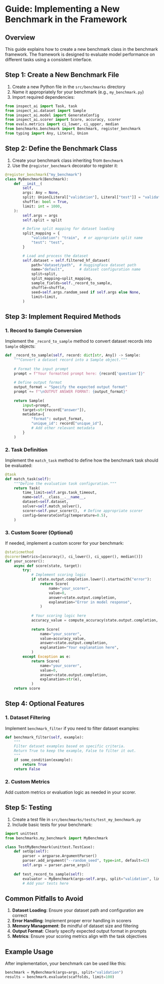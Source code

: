 # Guide: Implementing a New Benchmark in the Framework

## Overview
This guide explains how to create a new benchmark class in the benchmark framework. The framework is designed to evaluate model performance on different tasks using a consistent interface.

## Step 1: Create a New Benchmark File

1. Create a new Python file in the `src/benchmarks` directory
2. Name it appropriately for your benchmark (e.g., `my_benchmark.py`)
3. Import required dependencies:

```python
from inspect_ai import Task, task
from inspect_ai.dataset import Sample
from inspect_ai.model import GenerateConfig
from inspect_ai.scorer import Score, accuracy, scorer
from evals.metrics import ci_lower, ci_upper, median
from benchmarks.benchmark import Benchmark, register_benchmark
from typing import Any, Literal, Union
```

## Step 2: Define the Benchmark Class

1. Create your benchmark class inheriting from `Benchmark`
2. Use the `@register_benchmark` decorator to register it:

```python
@register_benchmark("my_benchmark")
class MyBenchmark(Benchmark):
    def __init__(
        self,
        args: Any = None,
        split: Union[Literal["validation"], Literal["test"]] = "validation",
        shuffle: bool = True,
        limit: int = 1000,
    ):
        self.args = args
        self.split = split

        # Define split mapping for dataset loading
        split_mapping = {
            "validation": "train",  # or appropriate split name
            "test": "test",
        }

        # Load and process the dataset
        self.dataset = self.filtered_hf_dataset(
            path="dataset/path",  # HuggingFace dataset path
            name="default",       # dataset configuration name
            split=split,
            split_mapping=split_mapping,
            sample_fields=self._record_to_sample,
            shuffle=shuffle,
            seed=self.args.random_seed if self.args else None,
            limit=limit,
        )
```

## Step 3: Implement Required Methods

### 1. Record to Sample Conversion
Implement the `_record_to_sample` method to convert dataset records into `Sample` objects:

```python
def _record_to_sample(self, record: dict[str, Any]) -> Sample:
    """Convert a dataset record into a Sample object."""
    
    # Format the input prompt
    prompt = f"Your formatted prompt here: {record['question']}"
    
    # Define output format
    output_format = "Specify the expected output format"
    prompt += f"\nOUTPUT ANSWER FORMAT: {output_format}"
    
    return Sample(
        input=prompt,
        target=str(record["answer"]),
        metadata={
            "format": output_format,
            "unique_id": record["unique_id"],
            # Add other relevant metadata
        }
    )
```

### 2. Task Definition
Implement the `match_task` method to define how the benchmark task should be evaluated:

```python
@task
def match_task(self):
    """Define the evaluation task configuration."""
    return Task(
        time_limit=self.args.task_timeout,
        name=self.__class__.__name__,
        dataset=self.dataset,
        solver=self.match_solver(),
        scorer=self.your_scorer(),  # Define appropriate scorer
        config=GenerateConfig(temperature=0.5),
    )
```

### 3. Custom Scorer (Optional)
If needed, implement a custom scorer for your benchmark:

```python
@staticmethod
@scorer(metrics=[accuracy(), ci_lower(), ci_upper(), median()])
def your_scorer():
    async def score(state, target):
        try:
            # Implement scoring logic
            if state.output.completion.lower().startswith("error"):
                return Score(
                    name="your_scorer",
                    value=0,
                    answer=state.output.completion,
                    explanation="Error in model response",
                )
            
            # Your scoring logic here
            accuracy_value = compute_accuracy(state.output.completion, target.text)
            
            return Score(
                name="your_scorer",
                value=accuracy_value,
                answer=state.output.completion,
                explanation="Your explanation here",
            )
        except Exception as e:
            return Score(
                name="your_scorer",
                value=0,
                answer=state.output.completion,
                explanation=str(e),
            )
    return score
```

## Step 4: Optional Features

### 1. Dataset Filtering
Implement `benchmark_filter` if you need to filter dataset examples:

```python
def benchmark_filter(self, example):
    """
    Filter dataset examples based on specific criteria.
    Return True to keep the example, False to filter it out.
    """
    if some_condition(example):
        return True
    return False
```

### 2. Custom Metrics
Add custom metrics or evaluation logic as needed in your scorer.

## Step 5: Testing

1. Create a test file in `src/benchmarks/tests/test_my_benchmark.py`
2. Include basic tests for your benchmark:

```python
import unittest
from benchmarks.my_benchmark import MyBenchmark

class TestMyBenchmark(unittest.TestCase):
    def setUp(self):
        parser = argparse.ArgumentParser()
        parser.add_argument("--random_seed", type=int, default=42)
        self.args = parser.parse_args()
        
    def test_record_to_sample(self):
        evaluator = MyBenchmark(args=self.args, split="validation", limit=1)
        # Add your tests here
```

## Common Pitfalls to Avoid

1. **Dataset Loading**: Ensure your dataset path and configuration are correct
2. **Error Handling**: Implement proper error handling in scorers
3. **Memory Management**: Be mindful of dataset size and filtering
4. **Output Format**: Clearly specify expected output format in prompts
5. **Metrics**: Ensure your scoring metrics align with the task objectives

## Example Usage

After implementation, your benchmark can be used like this:

```python
benchmark = MyBenchmark(args=args, split="validation")
results = benchmark.evaluate(scaffolds, limit=100)
```